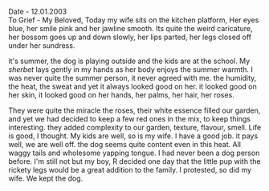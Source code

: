 Date - 12.01.2003   
To Grief - My Beloved,
Today my wife sits on the kitchen platform, Her eyes blue, her smile pink and her jawline smooth. Its quite the weird caricature, her bossom goes up and down slowly, her lips parted, her legs closed off under her sundress.  

it's summer, the dog is playing outside and the kids are at the school. My *sherbet* lays gently in my hands as her body enjoys the summer warmth. I was never quite the summer person, it never agreed with me. the humidity, the heat, the sweat and yet it always looked good on her. it looked good on her skin, it looked good on her hands, her palms, her hair, her roses.  

They were quite the miracle the roses, their white essence filled our garden, and yet we had decided to keep a few red ones in the mix, to keep things interesting. they added complexity to our garden, texture, flavour, smell. Life is good, I thought. My kids are well, so is my wife. I have a good job. it pays well, we are well off. the dog seems quite content even in this heat. All waggy tails and wholesome yapping tongue. I had never been a dog person before. I'm still not but my boy, R decided one day that the little pup with the rickety legs would be a great addition to the family. I protested, so did my wife. We kept the dog.  
